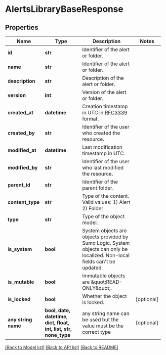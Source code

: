 # AlertsLibraryBaseResponse


## Properties
Name | Type | Description | Notes
------------ | ------------- | ------------- | -------------
**id** | **str** | Identifier of the alert or folder. | 
**name** | **str** | Identifier of the alert or folder. | 
**description** | **str** | Description of the alert or folder. | 
**version** | **int** | Version of the alert or folder. | 
**created_at** | **datetime** | Creation timestamp in UTC in [RFC3339](https://tools.ietf.org/html/rfc3339) format. | 
**created_by** | **str** | Identifier of the user who created the resource. | 
**modified_at** | **datetime** | Last modification timestamp in UTC. | 
**modified_by** | **str** | Identifier of the user who last modified the resource. | 
**parent_id** | **str** | Identifier of the parent folder. | 
**content_type** | **str** | Type of the content. Valid values:   1) Alert   2) Folder | 
**type** | **str** | Type of the object model. | 
**is_system** | **bool** | System objects are objects provided by Sumo Logic. System objects can only be localized. Non-local fields can&#39;t be updated. | 
**is_mutable** | **bool** | Immutable objects are \&quot;READ-ONLY\&quot;. | 
**is_locked** | **bool** | Whether the object is locked. | [optional] 
**any string name** | **bool, date, datetime, dict, float, int, list, str, none_type** | any string name can be used but the value must be the correct type | [optional]

[[Back to Model list]](../README.md#documentation-for-models) [[Back to API list]](../README.md#documentation-for-api-endpoints) [[Back to README]](../README.md)


